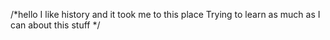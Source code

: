 /*hello
I like history and it took me to this place
Trying to learn as much as I can about this stuff
*/
